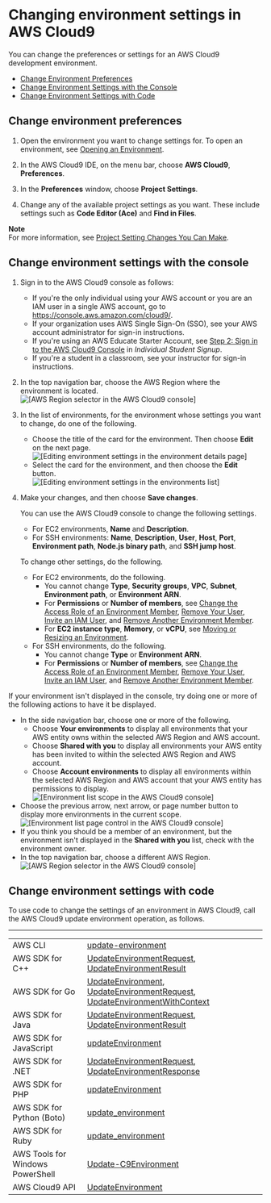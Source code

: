 # Changing environment settings in AWS Cloud9<a name="change-environment"></a>

You can change the preferences or settings for an AWS Cloud9 development environment\.
+  [Change Environment Preferences](#change-environment-single) 
+  [Change Environment Settings with the Console](#change-environment-description) 
+  [Change Environment Settings with Code](#change-environment-description-code) 

## Change environment preferences<a name="change-environment-single"></a>

1. Open the environment you want to change settings for\. To open an environment, see [Opening an Environment](open-environment.md)\.

1. In the AWS Cloud9 IDE, on the menu bar, choose **AWS Cloud9**, **Preferences**\.

1. In the **Preferences** window, choose **Project Settings**\.

1. Change any of the available project settings as you want\. These include settings such as **Code Editor \(Ace\)** and **Find in Files**\.

**Note**  
For more information, see [Project Setting Changes You Can Make](settings-project.md#settings-project-change)\.

## Change environment settings with the console<a name="change-environment-description"></a>

1. Sign in to the AWS Cloud9 console as follows:
   + If you're the only individual using your AWS account or you are an IAM user in a single AWS account, go to [https://console\.aws\.amazon\.com/cloud9/](https://console.aws.amazon.com/cloud9/)\.
   + If your organization uses AWS Single Sign\-On \(SSO\), see your AWS account administrator for sign\-in instructions\.
   + If you're using an AWS Educate Starter Account, see [Step 2: Sign in to the AWS Cloud9 Console](setup-student.md#setup-student-sign-in-ide) in *Individual Student Signup*\.
   + If you're a student in a classroom, see your instructor for sign\-in instructions\.

1. In the top navigation bar, choose the AWS Region where the environment is located\.  
![\[AWS Region selector in the AWS Cloud9 console\]](http://docs.aws.amazon.com/cloud9/latest/user-guide/images/console-region.png)

1. In the list of environments, for the environment whose settings you want to change, do one of the following\.
   + Choose the title of the card for the environment\. Then choose **Edit** on the next page\.  
![\[Editing environment settings in the environment details page\]](http://docs.aws.amazon.com/cloud9/latest/user-guide/images/console-edit-env.png)
   + Select the card for the environment, and then choose the **Edit** button\.  
![\[Editing environment settings in the environments list\]](http://docs.aws.amazon.com/cloud9/latest/user-guide/images/console-edit-env-card.png)

1. Make your changes, and then choose **Save changes**\.

   You can use the AWS Cloud9 console to change the following settings\.
   + For EC2 environments, **Name** and **Description**\.
   + For SSH environments: **Name**, **Description**, **User**, **Host**, **Port**, **Environment path**, **Node\.js binary path**, and **SSH jump host**\.

   To change other settings, do the following\.
   + For EC2 environments, do the following\.
     + You cannot change **Type**, **Security groups**, **VPC**, **Subnet**, **Environment path**, or **Environment ARN**\.
     + For **Permissions** or **Number of members**, see [Change the Access Role of an Environment Member](share-environment.md#share-environment-change-access), [Remove Your User](share-environment.md#share-environment-change-access), [Invite an IAM User](share-environment.md#share-environment-invite-user), and [Remove Another Environment Member](share-environment.md#share-environment-delete-member)\.
     + For **EC2 instance type**, **Memory**, or **vCPU**, see [Moving or Resizing an Environment](move-environment.md)\.
   + For SSH environments, do the following\.
     + You cannot change **Type** or **Environment ARN**\.
     + For **Permissions** or **Number of members**, see [Change the Access Role of an Environment Member](share-environment.md#share-environment-change-access), [Remove Your User](share-environment.md#share-environment-change-access), [Invite an IAM User](share-environment.md#share-environment-invite-user), and [Remove Another Environment Member](share-environment.md#share-environment-delete-member)\.

If your environment isn't displayed in the console, try doing one or more of the following actions to have it be displayed\.
+ In the side navigation bar, choose one or more of the following\.
  + Choose **Your environments** to display all environments that your AWS entity owns within the selected AWS Region and AWS account\.
  + Choose **Shared with you** to display all environments your AWS entity has been invited to within the selected AWS Region and AWS account\.
  + Choose **Account environments** to display all environments within the selected AWS Region and AWS account that your AWS entity has permissions to display\.  
![\[Environment list scope in the AWS Cloud9 console\]](http://docs.aws.amazon.com/cloud9/latest/user-guide/images/console-env-list.png)
+ Choose the previous arrow, next arrow, or page number button to display more environments in the current scope\.  
![\[Environment list page control in the AWS Cloud9 console\]](http://docs.aws.amazon.com/cloud9/latest/user-guide/images/console-find-env.png)
+ If you think you should be a member of an environment, but the environment isn't displayed in the **Shared with you** list, check with the environment owner\.
+ In the top navigation bar, choose a different AWS Region\.  
![\[AWS Region selector in the AWS Cloud9 console\]](http://docs.aws.amazon.com/cloud9/latest/user-guide/images/console-region.png)

## Change environment settings with code<a name="change-environment-description-code"></a>

To use code to change the settings of an environment in AWS Cloud9, call the AWS Cloud9 update environment operation, as follows\.


****  

|  |  | 
| --- |--- |
|  AWS CLI  |   [update\-environment](https://docs.aws.amazon.com/cli/latest/reference/cloud9/update-environment.html)   | 
|  AWS SDK for C\+\+  |   [UpdateEnvironmentRequest](https://sdk.amazonaws.com/cpp/api/LATEST/class_aws_1_1_cloud9_1_1_model_1_1_update_environment_request.html), [UpdateEnvironmentResult](https://sdk.amazonaws.com/cpp/api/LATEST/class_aws_1_1_cloud9_1_1_model_1_1_update_environment_result.html)   | 
|  AWS SDK for Go  |   [UpdateEnvironment](https://docs.aws.amazon.com/sdk-for-go/api/service/cloud9/#Cloud9.UpdateEnvironment), [UpdateEnvironmentRequest](https://docs.aws.amazon.com/sdk-for-go/api/service/cloud9/#Cloud9.UpdateEnvironmentRequest), [UpdateEnvironmentWithContext](https://docs.aws.amazon.com/sdk-for-go/api/service/cloud9/#Cloud9.UpdateEnvironmentWithContext)   | 
|  AWS SDK for Java  |   [UpdateEnvironmentRequest](https://docs.aws.amazon.com/AWSJavaSDK/latest/javadoc/com/amazonaws/services/cloud9/model/UpdateEnvironmentRequest.html), [UpdateEnvironmentResult](https://docs.aws.amazon.com/AWSJavaSDK/latest/javadoc/com/amazonaws/services/cloud9/model/UpdateEnvironmentResult.html)   | 
|  AWS SDK for JavaScript  |   [updateEnvironment](https://docs.aws.amazon.com/AWSJavaScriptSDK/latest/AWS/Cloud9.html#updateEnvironment-property)   | 
|  AWS SDK for \.NET  |   [UpdateEnvironmentRequest](https://docs.aws.amazon.com/sdkfornet/v3/apidocs/items/Cloud9/TUpdateEnvironmentRequest.html), [UpdateEnvironmentResponse](https://docs.aws.amazon.com/sdkfornet/v3/apidocs/items/Cloud9/TUpdateEnvironmentResponse.html)   | 
|  AWS SDK for PHP  |   [updateEnvironment](https://docs.aws.amazon.com/aws-sdk-php/v3/api/api-cloud9-2017-09-23.html#updateenvironment)   | 
|  AWS SDK for Python \(Boto\)  |   [update\_environment](https://boto3.readthedocs.io/en/latest/reference/services/cloud9.html#Cloud9.Client.update_environment)   | 
|  AWS SDK for Ruby  |   [update\_environment](https://docs.aws.amazon.com/sdk-for-ruby/v3/api/Aws/Cloud9/Client.html#update_environment-instance_method)   | 
|  AWS Tools for Windows PowerShell  |   [Update\-C9Environment](https://docs.aws.amazon.com/powershell/latest/reference/items/Update-C9Environment.html)   | 
|  AWS Cloud9 API  |   [UpdateEnvironment](https://docs.aws.amazon.com/cloud9/latest/APIReference/API_UpdateEnvironment.html)   | 
